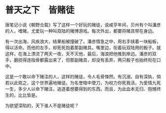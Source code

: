 # 普天之下　皆赌徒

唐笔记小说《朝野佥载》写了这样一个好玩的赌徒，说咸亨年间，贝州有个叫潘彦的人，嗜赌，尤爱玩一种叫双陆的赌博游戏。每次外出，都要将赌具带在身边。 

有一次出海，风疾浪大，结果船被撞破了。潘彦情急之中，用右手挟着一块船板，得以活命。而他的左手，却死死抱着那副赌具。嘴里边，衔着玩双陆用的骰子。就这样，在海上漂流了两天一夜，天不灭他，最后，海浪把他推到岸边。潘彦的双手，磨损得连指骨都露出来了，但那副赌具，却没有丢弃，两只骰子也始终衔在口中。 

这是一个敢以命下赌注的人，这样的赌徒，令人毛骨悚然。有沉溺，自有深执，倘若以此观之，这个世界遍地赌徒。为名誉暗中使刀，为权力你死我活，为爱情九死一生，多少人以命下赌注，追逐着想要得到的东西。而且，为此血本无归、抱憾终生的，比比皆是。 

为欲望深陷的，天下谁人不是赌徒呢？